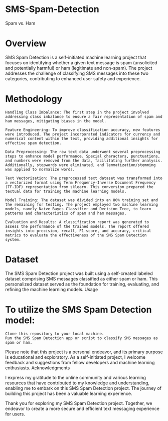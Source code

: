 # SMS-Spam-Detection
Spam vs. Ham

# Overview

SMS Spam Detection is a self-initiated machine learning project that focuses on identifying whether a given text message is spam (unsolicited and potentially harmful) or ham (legitimate and non-spam). The project addresses the challenge of classifying SMS messages into these two categories, contributing to enhanced user safety and experience.

# Methodology

    Handling Class Imbalance: The first step in the project involved addressing class imbalance to ensure a fair representation of spam and ham messages, mitigating biases in the model.

    Feature Engineering: To improve classification accuracy, new features were introduced. The project incorporated indicators for currency and numerical content within the text, providing additional insights for effective spam detection.

    Data Preprocessing: The raw text data underwent several preprocessing steps to enhance model performance. Special characters, punctuations, and numbers were removed from the data, facilitating further analysis. Additionally, stopwords were eliminated, and lemmatization/stemming was applied to normalize words.

    Text Vectorization: The preprocessed text dataset was transformed into a vectorized format using Term Frequency-Inverse Document Frequency (TF-IDF) representation from sklearn. This conversion prepared the textual data for training the machine learning models.

    Model Training: The dataset was divided into an 80% training set and the remaining for testing. The project employed two machine learning models, namely Naive Bayes Classifier and Decision Tree, to learn patterns and characteristics of spam and ham messages.

    Evaluation and Results: A classification report was generated to assess the performance of the trained models. The report offered insights into precision, recall, F1-score, and accuracy, critical metrics to evaluate the effectiveness of the SMS Spam Detection system.

# Dataset

The SMS Spam Detection project was built using a self-created labeled dataset comprising SMS messages classified as either spam or ham. This personalized dataset served as the foundation for training, evaluating, and refining the machine learning models.
Usage

# To utilize the SMS Spam Detection model:

    Clone this repository to your local machine.
    Run the SMS Spam Detection app or script to classify SMS messages as spam or ham.

Please note that this project is a personal endeavor, and its primary purpose is educational and exploratory. As a self-initiated project, I welcome feedback and suggestions from fellow developers and machine learning enthusiasts.
Acknowledgments

I express my gratitude to the online community and various learning resources that have contributed to my knowledge and understanding, enabling me to embark on this SMS Spam Detection project. The journey of building this project has been a valuable learning experience.

Thank you for exploring my SMS Spam Detection project. Together, we endeavor to create a more secure and efficient text messaging experience for users.
